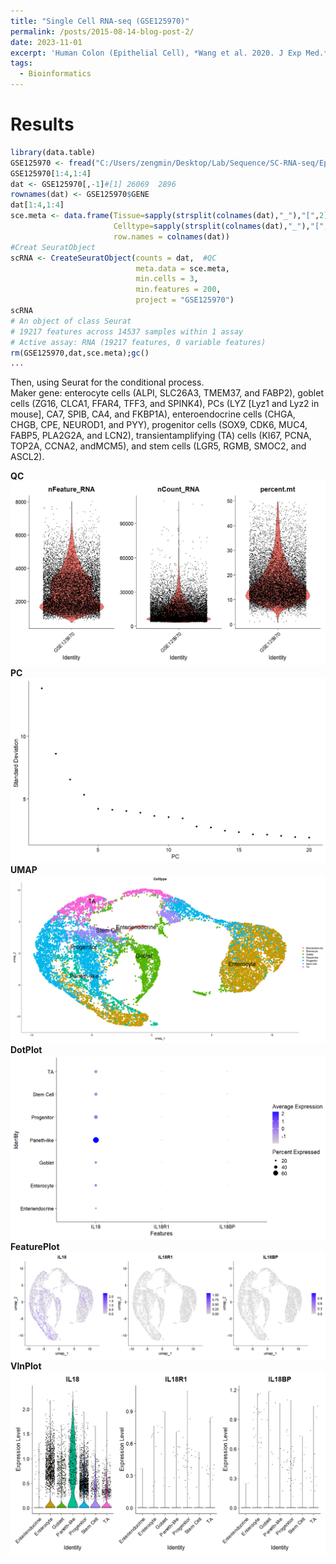 ```yaml
---
title: "Single Cell RNA-seq (GSE125970)"
permalink: /posts/2015-08-14-blog-post-2/
date: 2023-11-01
excerpt: 'Human Colon (Epithelial Cell), *Wang et al. 2020. J Exp Med.* <br/><img src="/images/125970-uma3.png">'
tags:
  - Bioinformatics
---
```


Results
======

```R
library(data.table)
GSE125970 <- fread("C:/Users/zengmin/Desktop/Lab/Sequence/SC-RNA-seq/Epithelial-GSE125970-Human/Raw/GSE125970_raw_UMIcounts.txt.gz")
GSE125970[1:4,1:4]
dat <- GSE125970[,-1]#[1] 26069  2896
rownames(dat) <- GSE125970$GENE
dat[1:4,1:4]
sce.meta <- data.frame(Tissue=sapply(strsplit(colnames(dat),"_"),"[",2),
                       Celltype=sapply(strsplit(colnames(dat),"_"),"[",3),
                       row.names = colnames(dat))
#Creat SeuratObject
scRNA <- CreateSeuratObject(counts = dat,  #QC
                            meta.data = sce.meta,
                            min.cells = 3, 
                            min.features = 200, 
                            project = "GSE125970")
scRNA
# An object of class Seurat 
# 19217 features across 14537 samples within 1 assay 
# Active assay: RNA (19217 features, 0 variable features)
rm(GSE125970,dat,sce.meta);gc()
...
```

Then, using Seurat for the conditional process.<br/>
Maker gene: enterocyte cells (ALPI, SLC26A3, TMEM37, and FABP2), goblet cells (ZG16, CLCA1, FFAR4, TFF3, and SPINK4), PCs (LYZ [Lyz1 and Lyz2 in mouse], CA7, SPIB, CA4, and FKBP1A), enteroendocrine cells (CHGA, CHGB, CPE, NEUROD1, and PYY), progenitor cells (SOX9, CDK6, MUC4, FABP5, PLA2G2A, and LCN2), transientamplifying (TA) cells (KI67, PCNA, TOP2A, CCNA2, andMCM5), and stem cells (LGR5, RGMB, SMOC2, and ASCL2).<br/>

**QC** <img src="/images/125970-QC.png"><br/>
**PC** <img src="/images/125970-pc.png"><br/>
**UMAP** <img src="/images/125970-uma3.png"><br/>
**DotPlot** <img src="/images/125970-DotPlot.png"><br/>
**FeaturePlot** <img src="/images/125970-IL18-feature.png"><br/>
**VlnPlot** <img src="/images/125970VlnPlot.png"><br/>
